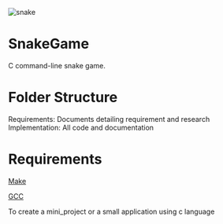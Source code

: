  ![snake](https://user-images.githubusercontent.com/47055652/115001433-41845380-9ec1-11eb-9def-6e5e3baab445.png)
# SnakeGame
C command-line snake game.

# Folder Structure

Requirements: Documents detailing requirement and research
Implementation: All code and documentation


# Requirements
[Make](https://www.gnu.org/software/make/) 

[GCC](https://gcc.gnu.org/)


To create a mini_project or a small application using c language
